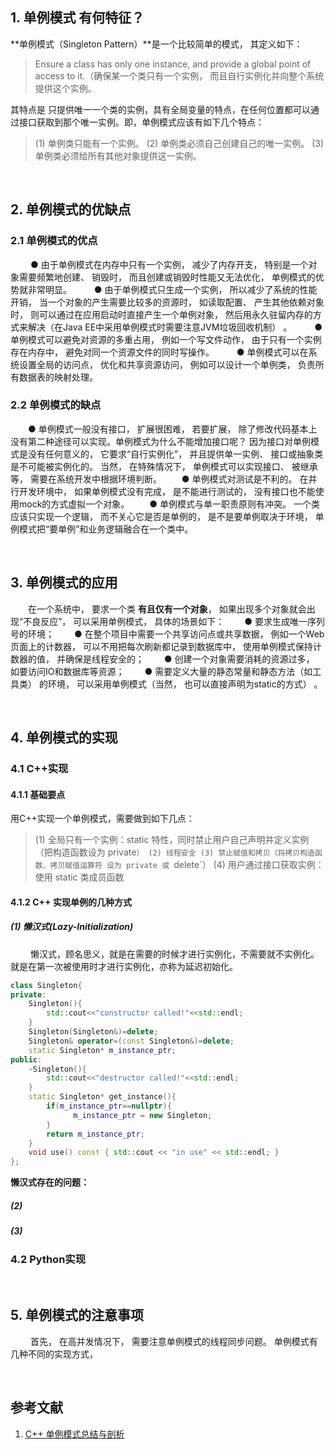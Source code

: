 ## 1. 单例模式 有何特征？
**单例模式（Singleton Pattern）**是一个比较简单的模式， 其定义如下：
> Ensure a class has only one instance, and provide a global point of access to it.（确保某一个类只有一个实例， 而且自行实例化并向整个系统提供这个实例。 
> 
其特点是 只提供唯一一个类的实例，具有全局变量的特点，在任何位置都可以通过接口获取到那个唯一实例。即，单例模式应该有如下几个特点：
> (1) 单例类只能有一个实例。
> (2) 单例类必须自己创建自己的唯一实例。
> (3) 单例类必须给所有其他对象提供这一实例。
> 



&emsp;
&emsp;
## 2. 单例模式的优缺点
### 2.1 单例模式的优点
&emsp;&emsp; ● 由于单例模式在内存中只有一个实例， 减少了内存开支， 特别是一个对象需要频繁地创建、 销毁时， 而且创建或销毁时性能又无法优化， 单例模式的优势就非常明显。
&emsp;&emsp; ● 由于单例模式只生成一个实例， 所以减少了系统的性能开销， 当一个对象的产生需要比较多的资源时， 如读取配置、 产生其他依赖对象时， 则可以通过在应用启动时直接产生一个单例对象， 然后用永久驻留内存的方式来解决（在Java EE中采用单例模式时需要注意JVM垃圾回收机制） 。
&emsp;&emsp; ● 单例模式可以避免对资源的多重占用， 例如一个写文件动作， 由于只有一个实例存在内存中， 避免对同一个资源文件的同时写操作。
&emsp;&emsp; ● 单例模式可以在系统设置全局的访问点， 优化和共享资源访问， 例如可以设计一个单例类， 负责所有数据表的映射处理。

### 2.2 单例模式的缺点
&emsp;&emsp;● 单例模式一般没有接口， 扩展很困难， 若要扩展， 除了修改代码基本上没有第二种途径可以实现。单例模式为什么不能增加接口呢？ 因为接口对单例模式是没有任何意义的， 它要求“自行实例化”， 并且提供单一实例、 接口或抽象类是不可能被实例化的。 当然， 在特殊情况下， 单例模式可以实现接口、 被继承等， 需要在系统开发中根据环境判断。
&emsp;&emsp;● 单例模式对测试是不利的。 在并行开发环境中， 如果单例模式没有完成， 是不能进行测试的， 没有接口也不能使用mock的方式虚拟一个对象。
&emsp;&emsp;● 单例模式与单一职责原则有冲突。 一个类应该只实现一个逻辑， 而不关心它是否是单例的， 是不是要单例取决于环境， 单例模式把“要单例”和业务逻辑融合在一个类中。



&emsp;
&emsp;
## 3. 单例模式的应用
&emsp;&emsp;在一个系统中， 要求一个类 **有且仅有一个对象**， 如果出现多个对象就会出现“不良反应”， 可以采用单例模式， 具体的场景如下：
&emsp;&emsp;● 要求生成唯一序列号的环境；
&emsp;&emsp;● 在整个项目中需要一个共享访问点或共享数据， 例如一个Web页面上的计数器， 可以不用把每次刷新都记录到数据库中， 使用单例模式保持计数器的值， 并确保是线程安全的；
&emsp;&emsp;● 创建一个对象需要消耗的资源过多， 如要访问IO和数据库等资源；
&emsp;&emsp;● 需要定义大量的静态常量和静态方法（如工具类） 的环境， 可以采用单例模式（当然， 也可以直接声明为static的方式） 。



&emsp;
&emsp;
## 4. 单例模式的实现
### 4.1 C++实现
#### 4.1.1 基础要点
用C++实现一个单例模式，需要做到如下几点：
> (1) 全局只有一个实例：static 特性，同时禁止用户自己声明并定义实例（把构造函数设为 private`）
> (2) 线程安全
> (3) 禁止赋值和拷贝（将拷贝构造函数、拷贝赋值运算符 设为 private 或 `delete`）
> (4) 用户通过接口获取实例：使用 static 类成员函数
> 
#### 4.1.2 C++ 实现单例的几种方式
##### (1) 懒汉式(Lazy-Initialization)
&emsp;&emsp; 懒汉式，顾名思义，就是在需要的时候才进行实例化，不需要就不实例化。就是在第一次被使用时才进行实例化，亦称为延迟初始化。
```cpp
class Singleton{
private:
    Singleton(){
        std::cout<<"constructor called!"<<std::endl;
    }
    Singleton(Singleton&)=delete;
    Singleton& operator=(const Singleton&)=delete;
    static Singleton* m_instance_ptr;
public:
    ~Singleton(){
        std::cout<<"destructor called!"<<std::endl;
    }
    static Singleton* get_instance(){
        if(m_instance_ptr==nullptr){
              m_instance_ptr = new Singleton;
        }
        return m_instance_ptr;
    }
    void use() const { std::cout << "in use" << std::endl; }
};
```
**懒汉式存在的问题：**

##### (2) 
##### (3) 



### 4.2 Python实现



&emsp;
&emsp;
## 5. 单例模式的注意事项
&emsp;&emsp; 首先， 在高并发情况下， 需要注意单例模式的线程同步问题。 单例模式有几种不同的实现方式，



&emsp;
&emsp;
## 参考文献
1. [C++ 单例模式总结与剖析](https://www.cnblogs.com/sunchaothu/p/10389842.html)